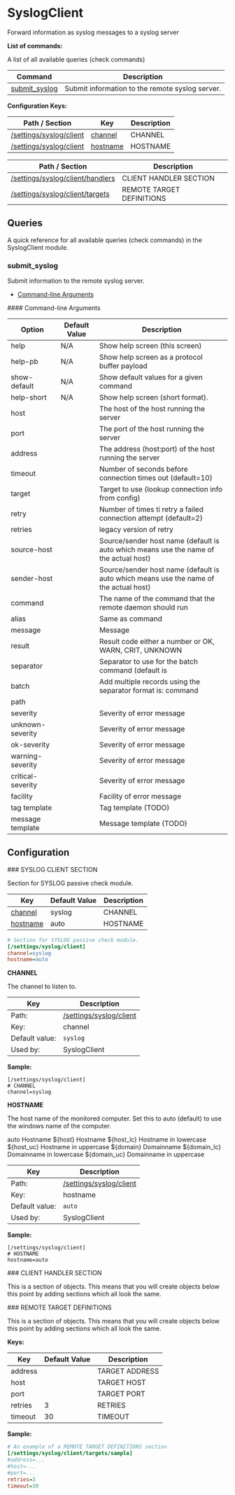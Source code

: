 # SyslogClient

Forward information as syslog messages to a syslog server



**List of commands:**

A list of all available queries (check commands)

| Command                         | Description                                     |
|---------------------------------|-------------------------------------------------|
| [submit_syslog](#submit_syslog) | Submit information to the remote syslog server. |




**Configuration Keys:**



    
    
    
| Path / Section                                      | Key                                           | Description |
|-----------------------------------------------------|-----------------------------------------------|-------------|
| [/settings/syslog/client](#/settings/syslog/client) | [channel](#/settings/syslog/client_channel)   | CHANNEL     |
| [/settings/syslog/client](#/settings/syslog/client) | [hostname](#/settings/syslog/client_hostname) | HOSTNAME    |


| Path / Section                                                        | Description               |
|-----------------------------------------------------------------------|---------------------------|
| [/settings/syslog/client/handlers](#/settings/syslog/client/handlers) | CLIENT HANDLER SECTION    |
| [/settings/syslog/client/targets](#/settings/syslog/client/targets)   | REMOTE TARGET DEFINITIONS |



## Queries

A quick reference for all available queries (check commands) in the SyslogClient module.

### submit_syslog

Submit information to the remote syslog server.


* [Command-line Arguments](#submit_syslog_options)





<a name="submit_syslog_help"/>

<a name="submit_syslog_help-pb"/>

<a name="submit_syslog_show-default"/>

<a name="submit_syslog_help-short"/>

<a name="submit_syslog_host"/>

<a name="submit_syslog_port"/>

<a name="submit_syslog_address"/>

<a name="submit_syslog_timeout"/>

<a name="submit_syslog_target"/>

<a name="submit_syslog_retry"/>

<a name="submit_syslog_retries"/>

<a name="submit_syslog_source-host"/>

<a name="submit_syslog_sender-host"/>

<a name="submit_syslog_command"/>

<a name="submit_syslog_alias"/>

<a name="submit_syslog_message"/>

<a name="submit_syslog_result"/>

<a name="submit_syslog_separator"/>

<a name="submit_syslog_batch"/>

<a name="submit_syslog_path"/>

<a name="submit_syslog_severity"/>

<a name="submit_syslog_unknown-severity"/>

<a name="submit_syslog_ok-severity"/>

<a name="submit_syslog_warning-severity"/>

<a name="submit_syslog_critical-severity"/>

<a name="submit_syslog_facility"/>

<a name="submit_syslog_tag template"/>

<a name="submit_syslog_message template"/>

<a name="submit_syslog_options"/>
#### Command-line Arguments


| Option            | Default Value | Description                                                                           |
|-------------------|---------------|---------------------------------------------------------------------------------------|
| help              | N/A           | Show help screen (this screen)                                                        |
| help-pb           | N/A           | Show help screen as a protocol buffer payload                                         |
| show-default      | N/A           | Show default values for a given command                                               |
| help-short        | N/A           | Show help screen (short format).                                                      |
| host              |               | The host of the host running the server                                               |
| port              |               | The port of the host running the server                                               |
| address           |               | The address (host:port) of the host running the server                                |
| timeout           |               | Number of seconds before connection times out (default=10)                            |
| target            |               | Target to use (lookup connection info from config)                                    |
| retry             |               | Number of times ti retry a failed connection attempt (default=2)                      |
| retries           |               | legacy version of retry                                                               |
| source-host       |               | Source/sender host name (default is auto which means use the name of the actual host) |
| sender-host       |               | Source/sender host name (default is auto which means use the name of the actual host) |
| command           |               | The name of the command that the remote daemon should run                             |
| alias             |               | Same as command                                                                       |
| message           |               | Message                                                                               |
| result            |               | Result code either a number or OK, WARN, CRIT, UNKNOWN                                |
| separator         |               | Separator to use for the batch command (default is |)                                 |
| batch             |               | Add multiple records using the separator format is: command|result|message            |
| path              |               |                                                                                       |
| severity          |               | Severity of error message                                                             |
| unknown-severity  |               | Severity of error message                                                             |
| ok-severity       |               | Severity of error message                                                             |
| warning-severity  |               | Severity of error message                                                             |
| critical-severity |               | Severity of error message                                                             |
| facility          |               | Facility of error message                                                             |
| tag template      |               | Tag template (TODO)                                                                   |
| message template  |               | Message template (TODO)                                                               |






## Configuration

<a name="/settings/syslog/client"/>
### SYSLOG CLIENT SECTION

Section for SYSLOG passive check module.




| Key                                           | Default Value | Description |
|-----------------------------------------------|---------------|-------------|
| [channel](#/settings/syslog/client_channel)   | syslog        | CHANNEL     |
| [hostname](#/settings/syslog/client_hostname) | auto          | HOSTNAME    |



```ini
# Section for SYSLOG passive check module.
[/settings/syslog/client]
channel=syslog
hostname=auto

```




<a name="/settings/syslog/client_channel"/>

**CHANNEL**

The channel to listen to.





| Key            | Description                                         |
|----------------|-----------------------------------------------------|
| Path:          | [/settings/syslog/client](#/settings/syslog/client) |
| Key:           | channel                                             |
| Default value: | `syslog`                                            |
| Used by:       | SyslogClient                                        |


**Sample:**

```
[/settings/syslog/client]
# CHANNEL
channel=syslog
```


<a name="/settings/syslog/client_hostname"/>

**HOSTNAME**

The host name of the monitored computer.
Set this to auto (default) to use the windows name of the computer.

auto	Hostname
${host}	Hostname
${host_lc}
Hostname in lowercase
${host_uc}	Hostname in uppercase
${domain}	Domainname
${domain_lc}	Domainname in lowercase
${domain_uc}	Domainname in uppercase






| Key            | Description                                         |
|----------------|-----------------------------------------------------|
| Path:          | [/settings/syslog/client](#/settings/syslog/client) |
| Key:           | hostname                                            |
| Default value: | `auto`                                              |
| Used by:       | SyslogClient                                        |


**Sample:**

```
[/settings/syslog/client]
# HOSTNAME
hostname=auto
```


<a name="/settings/syslog/client/handlers"/>
### CLIENT HANDLER SECTION




This is a section of objects. This means that you will create objects below this point by adding sections which all look the same.






<a name="/settings/syslog/client/targets"/>
### REMOTE TARGET DEFINITIONS




This is a section of objects. This means that you will create objects below this point by adding sections which all look the same.


**Keys:**


| Key     | Default Value | Description    |
|---------|---------------|----------------|
| address |               | TARGET ADDRESS |
| host    |               | TARGET HOST    |
| port    |               | TARGET PORT    |
| retries | 3             | RETRIES        |
| timeout | 30            | TIMEOUT        |


**Sample:**

```ini
# An example of a REMOTE TARGET DEFINITIONS section
[/settings/syslog/client/targets/sample]
#address=...
#host=...
#port=...
retries=3
timeout=30

```






